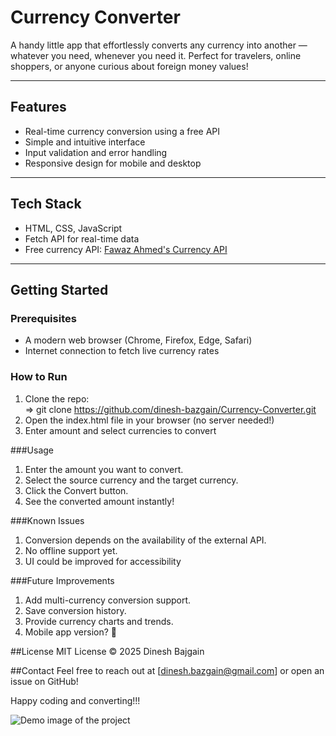 # Currency Converter

A handy little app that effortlessly converts any currency into another — whatever you need, whenever you need it. Perfect for travelers, online shoppers, or anyone curious about foreign money values!

---

## Features

- Real-time currency conversion using a free API  
- Simple and intuitive interface  
- Input validation and error handling  
- Responsive design for mobile and desktop  

---

## Tech Stack

- HTML, CSS, JavaScript  
- Fetch API for real-time data  
- Free currency API: [Fawaz Ahmed's Currency API](https://github.com/fawazahmed0/currency-api)

---

## Getting Started

### Prerequisites

- A modern web browser (Chrome, Firefox, Edge, Safari)  
- Internet connection to fetch live currency rates  

### How to Run

1. Clone the repo:  
     => git clone https://github.com/dinesh-bazgain/Currency-Converter.git
2. Open the index.html file in your browser (no server needed!)
3. Enter amount and select currencies to convert

###Usage
1. Enter the amount you want to convert.
2. Select the source currency and the target currency.
3. Click the Convert button.
4. See the converted amount instantly!

###Known Issues
1. Conversion depends on the availability of the external API.
2. No offline support yet.
3. UI could be improved for accessibility

###Future Improvements
1. Add multi-currency conversion support.
2. Save conversion history.
3. Provide currency charts and trends.
4. Mobile app version? 🤔

##License
MIT License © 2025 Dinesh Bajgain

##Contact
Feel free to reach out at [dinesh.bazgain@gmail.com] or open an issue on GitHub!

Happy coding and converting!!!

![Demo image of the project](#)


